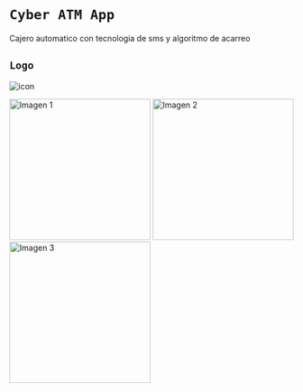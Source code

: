 # `Cyber ATM App`
Cajero automatico con tecnologia de sms y algoritmo de acarreo

## `Logo`

![icon](https://github.com/VictorArdila/Cyber-ATM/assets/89551043/74e5f828-a107-432e-a6c5-381fbaa9449a)

<div style="display: inline;">
  <img src="https://github.com/VictorArdila/AC-Fashion-Store-Client/assets/89551043/06fe98c2-e3b1-40e0-8993-65ae22b9a6bb" alt="Imagen 1" width="250">
   <img src="https://github.com/VictorArdila/AC-Fashion-Store-Client/assets/89551043/af636d76-dcf0-4f45-9bfc-76fef319f8e0" alt="Imagen 2" width="250">
  <img src="https://github.com/VictorArdila/AC-Fashion-Store-Client/assets/89551043/4cbb7c6b-14cd-475f-b151-9f2473bcea46" alt="Imagen 3" width="250">
</div> 



